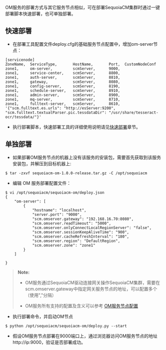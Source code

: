 OM服务的部署方式与其它服务节点相似，可在部署SequoiaCM集群时通过一键部署脚本快速部署，也可单独部署。

## 快速部署 ##

- 在部署工具配置文件deploy.cfg的基础服务节点配置中，增加om-server节点：

```
[servicenode]
ZoneName,  ServiceType,       HostName,       Port,  CustomNodeConf
zone1,     om-server,         scmServer,      9000,  
zone1,     service-center,    scmServer,      8800,  
zone1,     auth-server,       scmServer,      8810,  
zone1,     gateway,           scmServer,      8080,  
zone1,     config-server,     scmServer,      8190,
zone1,     schedule-server,   scmServer,      8910,
zone1,     admin-server,      scmServer,      8900, 
zone1,     mq-server,         scmServer,      8710, 
zone1,     fulltext-server,   scmServer,      8610, '{"scm.fulltext.es.urls": "http://esServer:9200", "scm.fulltext.textualParser.pic.tessdataDir": "/usr/share/tesseract-ocr/tessdata/"}'
```

- 执行部署脚本，快速部署工具的详细使用说明请见[快速部署][quick_deploy]章节。

## 单独部署 ##

- 如果部署OM服务节点的机器上没有该服务的安装包，需要首先获取到该服务安装包，并解压到目标机器上:

```
$ tar -zxvf sequoiacm-om-1.0.0-release.tar.gz -C /opt/sequoiacm
```

- 编辑 OM 服务部署配置文件：

```
$ vi /opt/sequoiacm/sequoiacm-om/deploy.json
{
    "om-server": [
        {
            "hostname": "localhost",
            "server.port": "9000",
            "scm.omserver.gateway": "192.168.16.70:8080",
            "scm.omserver.readTimeout": "5000",
            "scm.omserver.onlyConnectLocalRegionServer": "false",
            "scm.omserver.sessionKeepAliveTime": "900",
            "scm.omserver.cacheRefreshInterval": "180",
            "scm.omserver.region": "DefaultRegion",
            "scm.omserver.zone": "zone1"
        }
    ]

}
```

>  **Note:**
>
>  * OM服务通过SequoiaCM驱动连接网关操作SequoiaCM集群，需要在scm.omserver.gateway中指定网关服务节点的地址，可以配置多个（使用","分隔）
> 
>  * OM服务所有支持的配置及含义可以参考 [OM服务节点配置][config]

- 执行部署命令，并启动OM节点

```
$ python /opt/sequoiacm/sequoiacm-om/deploy.py --start
```

- 假设OM服务节点部署在9000端口上，通过浏览器访问OM服务节点的地址http://ip:9000，验证是否部署成功。


[config]:Maintainance/Node_Config/om.md
[quick_deploy]:Quick_Start/deploy.md

